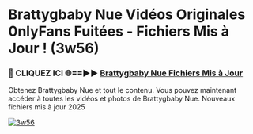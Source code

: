 # Brattygbaby Nue Vidéos Originales 0nlyFans Fuitées - Fichiers Mis à Jour ! (3w56)

<h3>🔴 CLIQUEZ ICI 🌐==►► <a href="https://tinyurl.com/2pmr4ezf" rel="nofollow">Brattygbaby Nue Fichiers Mis à Jour</a></h3>

Obtenez Brattygbaby Nue et tout le contenu. Vous pouvez maintenant accéder à toutes les vidéos et photos de Brattygbaby Nue. Nouveaux fichiers mis à jour 2025

[![3w56](https://i.imgur.com/6SNvagu.gif)](https://tinyurl.com/2pmr4ezf)
